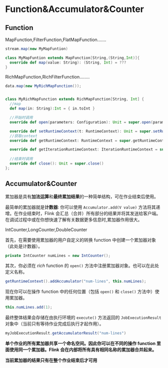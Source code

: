# Function&Accumulator&Counter

## Function

MapFunction,FilterFunction,FlatMapFunction.......

```scala
stream.map(new MyMapFuntion)

class MyMapFuntion extends MapFunction[String,(String,Int)]{
  override def map(value: String): (String, Int) = ???
}
```

RichMapFunction,RichFilterFunction........

```scala
data.map(new MyRichMapFunction());


class MyRichMapFunction extends RichMapFunction[String, Int] {
  //map
  def map(in: String):Int = { in.toInt }

  //开始时调用
  override def open(parameters: Configuration): Unit = super.open(parameters)

  override def setRuntimeContext(t: RuntimeContext): Unit = super.setRuntimeContext(t)
  //获取context
  override def getRuntimeContext: RuntimeContext = super.getRuntimeContext

  override def getIterationRuntimeContext: IterationRuntimeContext = super.getIterationRuntimeContext
  
  //结束时调用
  override def close(): Unit = super.close()
};
```

## Accumulator&Counter

累加器是具有**加法运算**和**最终累加结果**的一种简单结构，可在作业结束后使用。

最简单的累加器就是**计数器**: 你可以使用 `Accumulator.add(V value)` 方法将其递增。在作业结束时，Flink 会汇总（合并）所有部分的结果并将其发送给客户端。 在调试过程中或在你想快速了解有关数据更多信息时,累加器作用很大。

IntCounter,LongCounter,DoubleCounter

首先，在需要使用累加器的用户自定义的转换 function 中创建一个累加器对象（此处是计数器）。

```java
private IntCounter numLines = new IntCounter();
```

其次，你必须在 *rich* function 的 `open()` 方法中注册累加器对象。也可以在此处定义名称。

```java
getRuntimeContext().addAccumulator("num-lines", this.numLines);
```

现在你可以在操作 function 中的任何位置（包括 `open()` 和 `close()` 方法中）使用累加器。

```java
this.numLines.add(1);
```

最终整体结果会存储在由执行环境的 `execute()` 方法返回的 `JobExecutionResult` 对象中（当前只有等待作业完成后执行才起作用）。

```java
myJobExecutionResult.getAccumulatorResult("num-lines")
```

**单个作业的所有累加器共享一个命名空间。因此你可以在不同的操作 function 里面使用同一个累加器。Flink 会在内部将所有具有相同名称的累加器合并起来。**

**当前累加器的结果只有在整个作业结束后才可用**

